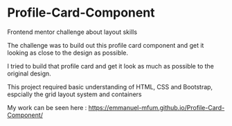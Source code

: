 # Profile-Card-Component
Frontend mentor challenge about layout skills

The challenge was to build out this profile card component and get it looking as close to the design as possible.

I tried to build that profile card and get it look as much as possible to the original design.

This project required basic understanding of HTML, CSS and Bootstrap, espcially the grid layout system and containers

My work can be seen here : https://emmanuel-mfum.github.io/Profile-Card-Component/
